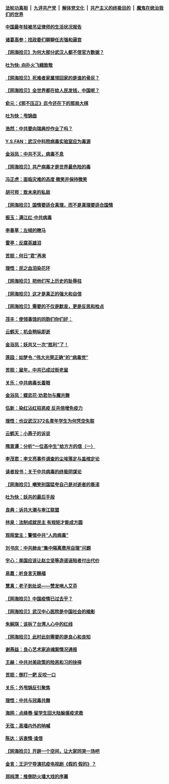 ####  [法轮功真相](../../../../basic/blob/master/README.md?t=04021130) &nbsp;|&nbsp; [九评共产党](../../../../9ping.md/blob/master/README.md?t=04021130) &nbsp;|&nbsp; [解体党文化](../../../../jtdwh.md/blob/master/README.md?t=04021130)  &nbsp;|&nbsp; [共产主义的终极目的](../../../../gczydzjmd.md/blob/master/README.md?t=04021130) &nbsp;|&nbsp; [魔鬼在统治我们的世界](../../../../mgztzwmdsj.md/blob/master/README.md?t=04021130) 

#### [中国最年轻被吊证律师的生活状况报告](../pages/nsc993/n11995095.md?t=04021130) 

#### [诸葛高参：找政委们聊聊任志强和逼宫](../pages/nsc993/n11993193.md?t=04021130) 

#### [【网海拾贝】为何大部分武汉人都不信官方数据？](../pages/nsc993/n11994015.md?t=04021130) 

#### [吐为快: 向扑火飞蛾致敬](../pages/nsc993/n11993324.md?t=04021130) 

#### [【网海拾贝】死难者家属领回家的是谁的骨灰？](../pages/nsc993/n11990938.md?t=04021130) 

#### [【网海拾贝】全世界都在给人民发钱，中国呢？](../pages/nsc993/n11989723.md?t=04021130) 

#### [俞元：《邪不压正》迄今还在下的那局大棋](../pages/nsc993/n11989162.md?t=04021130) 

#### [吐为快：甩锅曲](../pages/nsc993/n11988323.md?t=04021130) 

#### [浩然：中共要向瑞典抄作业了吗？](../pages/nsc993/n11988046.md?t=04021130) 

#### [Y.S.FAN：武汉中科院病毒实验室应为毒源](../pages/nsc993/n11987185.md?t=04021130) 

#### [金浴凤：中共不灭，病毒不息](../pages/nsc993/n11984947.md?t=04021130) 

#### [【网海拾贝】共产病毒才是世界最危险的毒](../pages/nsc993/n11984863.md?t=04021130) 

#### [冯正虎：面临灾难的态度 微笑并保持微笑](../pages/nsc993/n11984764.md?t=04021130) 

#### [胡可师：致未来的私敌](../pages/nsc993/n11984718.md?t=04021130) 

#### [【网海拾贝】国情要适合真理，而不是真理要适合国情](../pages/nsc993/n11982864.md?t=04021130) 

#### [振玉：满江红·中共病毒](../pages/nsc993/n11976805.md?t=04021130) 

#### [李春草：左倾的瞎马](../pages/nsc993/n11976792.md?t=04021130) 

#### [雷亭：反腐英雄泪](../pages/nsc993/n11976283.md?t=04021130) 

#### [苦胆：何日“君”再来](../pages/nsc993/n11976469.md?t=04021130) 

#### [理悟：民之血泪染花环](../pages/nsc993/n11976262.md?t=04021130) 

#### [【网海拾贝】把他们写上历史的耻辱柱](../pages/nsc993/n11975802.md?t=04021130) 

#### [【网海拾贝】这才是真正的强大和自信](../pages/nsc993/n11973195.md?t=04021130) 

#### [【网海拾贝】需要的不仅是默哀，更是反思和检点](../pages/nsc993/n11969417.md?t=04021130) 

#### [茂丰：使领事馆的同胞们你们好：](../pages/nsc993/n11966111.md?t=04021130) 

#### [云鹤天：机会稍纵即逝](../pages/nsc993/n11966095.md?t=04021130) 

#### [金浴凤：妖共又一次“胜利”了！](../pages/nsc993/n11964685.md?t=04021130) 

#### [莲园：如梦令.“伟大光荣正确”的“病毒党”](../pages/nsc993/n11964567.md?t=04021130) 

#### [苦胆：鼠年，中共已成过街老鼠](../pages/nsc993/n11963931.md?t=04021130) 

#### [关乐：中共病毒长着眼](../pages/nsc993/n11963008.md?t=04021130) 

#### [金浴凤：蝶恋花‧劝君勿与魔共舞](../pages/nsc993/n11962977.md?t=04021130) 

#### [伍新：染红沾红招恶疫 反共倍增免疫力](../pages/nsc993/n11962505.md?t=04021130) 

#### [理悟：也议武汉372名青年学生为何凭空失联](../pages/nsc993/n11961013.md?t=04021130) 

#### [云鹤天：小燕子的诉说](../pages/nsc993/n11961006.md?t=04021130) 

#### [隋意谭：分析“一位高中生”给方方的信（一）](../pages/nsc993/n11960992.md?t=04021130) 

#### [李茂君：李文亮事件调查的尘埃落定与盖棺定论](../pages/nsc993/n11960956.md?t=04021130) 

#### [读者投书：关于中共病毒的终极阴谋论](../pages/nsc993/n11960396.md?t=04021130) 

#### [【网海拾贝】嘲笑别国猛夸自己是对逝者的亵渎](../pages/nsc993/n11953787.md?t=04021130) 

#### [吐为快：妖共的最后手段](../pages/nsc993/n11953575.md?t=04021130) 

#### [良典：诉共大潮与审江联盟](../pages/nsc993/n11953551.md?t=04021130) 

#### [林泉：法制成就民主 有规矩才能成方圆](../pages/nsc993/n11953452.md?t=04021130) 

#### [观雨堂主：警惕中共“人肉病毒”](../pages/nsc993/n11951260.md?t=04021130) 

#### [刘书庆：中共肺炎“集中隔离费用自理”问题](../pages/nsc993/n11950783.md?t=04021130) 

#### [宇心：美国应该让赵立坚等造谣诬陷者付出代价](../pages/nsc993/n11950309.md?t=04021130) 

#### [易嘉：听良言天赐福](../pages/nsc993/n11949334.md?t=04021130) 

#### [慧真：老子到处说——赞发哨人艾芬](../pages/nsc993/n11949274.md?t=04021130) 

#### [【网海拾贝】中国疫情已过去乎？](../pages/nsc993/n11949052.md?t=04021130) 

#### [【网海拾贝】武汉中心医院是中国社会的缩影](../pages/nsc993/n11946574.md?t=04021130) 

#### [朱婉琪：该拆了台湾人心中的红线](../pages/nsc993/n11946959.md?t=04021130) 

#### [【网海拾贝】此时此刻需要的是良心和良知](../pages/nsc993/n11945471.md?t=04021130) 

#### [谢燕益：良心艺术家追魂案情况通报](../pages/nsc993/n11945327.md?t=04021130) 

#### [王赫：中共对美政策的险恶和习的抉择](../pages/nsc993/n11944942.md?t=04021130) 

#### [苦胆：倒打一耙 反咬一口](../pages/nsc993/n11944542.md?t=04021130) 

#### [关乐：外甩锅反引聚焦](../pages/nsc993/n11944211.md?t=04021130) 

#### [理悟：中共与冠毒共舞](../pages/nsc993/n11944197.md?t=04021130) 

#### [海网：点绛唇‧留学生回大陆躲瘟疫求救](../pages/nsc993/n11944043.md?t=04021130) 

#### [无弦：高墙内外的呐喊](../pages/nsc993/n11943684.md?t=04021130) 

#### [陈达：诉衷情·谁信](../pages/nsc993/n11942899.md?t=04021130) 

#### [【网海拾贝】开辟一个空间，让大家同哭一场吧](../pages/nsc993/n11942165.md?t=04021130) 

#### [金言：王沪宁导演抗疫电视剧《假的 假的》？](../pages/nsc993/n11941510.md?t=04021130) 

#### [郑纯清：推倒防火墙大戏的序幕](../pages/nsc993/n11940838.md?t=04021130) 

